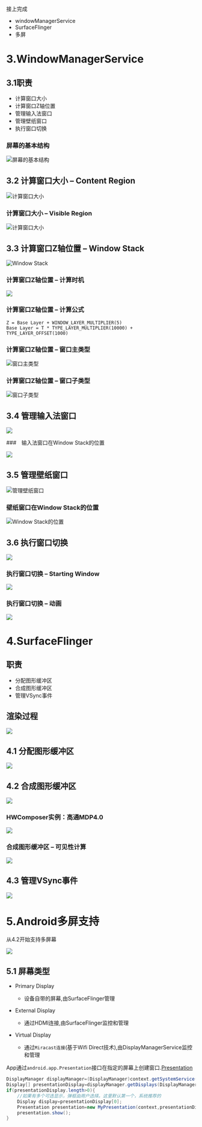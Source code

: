 接上完成

* windowManagerService
* SurfaceFlinger
* 多屏

# 3.WindowManagerService
## 3.1职责

*  计算窗口大小
*  计算窗口Z轴位置
*  管理输入法窗口
*  管理壁纸窗口
*  执行窗口切换

### 屏幕的基本结构

![屏幕的基本结构](image/03-01.jpg)

## 3.2 计算窗口大小 – Content Region

![计算窗口大小](image/03-02.jpg)

### 计算窗口大小 – Visible Region

![计算窗口大小](image/03-03.jpg)

## 3.3 计算窗口Z轴位置 – Window Stack

![Window Stack](image/03-04.jpg)

### 计算窗口Z轴位置 – 计算时机  

![](image/03-05.jpg)

### 计算窗口Z轴位置 – 计算公式

```
Z = Base Layer + WINDOW_LAYER_MULTIPLIER(5)
Base Layer = T * TYPE_LAYER_MULTIPLIER(10000) + TYPE_LAYER_OFFSET(1000)
```


### 计算窗口Z轴位置 – 窗口主类型

![窗口主类型](image/03-06.png)

### 计算窗口Z轴位置 – 窗口子类型

![窗口子类型](image/03-07.jpg)

## 3.4 管理输入法窗口

![](image/03-08.jpg)

###　输入法窗口在Window Stack的位置

![](image/03-09.jpg)

## 3.5 管理壁纸窗口

![管理壁纸窗口](image/03-10.jpg)

### 壁纸窗口在Window Stack的位置

![Window Stack的位置](image/03-11.jpg)

## 3.6 执行窗口切换

![](image/03-12.jpg)

### 执行窗口切换 – Starting Window

![](image/03-13.jpg)

### 执行窗口切换 – 动画

![](image/03-14.jpg)

# 4.SurfaceFlinger

## 职责 

* 分配图形缓冲区
* 合成图形缓冲区
* 管理VSync事件

## 渲染过程

![](image/04-01.jpg)

## 4.1 分配图形缓冲区

![](image/04-02.png)

## 4.2 合成图形缓冲区

![](image/04-03.png)

### HWComposer实例：高通MDP4.0

![](image/04-04.jpg)

### 合成图形缓冲区 – 可见性计算

![](image/04-05.jpg)

## 4.3 管理VSync事件

![](image/04-06.png)

# 5.Android多屏支持
从4.2开始支持多屏幕

![](image/05-01.png)

## 5.1 屏幕类型

* Primary Display
	* 设备自带的屏幕,由SurfaceFlinger管理

* External Display
	* 通过HDMI连接,由SurfaceFlinger监控和管理

* Virtual Display
	* 通过`Miracast连接`(基于Wifi Direct技术),由DisplayManagerService监控和管理

App通过`android.app.Presentation`接口在指定的屏幕上创建窗口.[Presentation](https://developer.android.com/reference/android/app/Presentation)

```java
DisplayManager displayManager=(DisplayManager)context.getSystemService(Context.DISPLAY_SERVICE);
Display[] presentationDisplay=displayManager.getDisplays(DisplayManager.DISPLAY_CATEGORY_PRESENTATION);
if(presentationDisplay.length>0){
	//如果有多个可选显示，弹框由用户选择。这里默认第一个，系统推荐的
	Display display=presentationDisplay[0];
	Presentation presentation=new MyPresentation(context,presentationDisplay);
	presentation.show();
}
```





